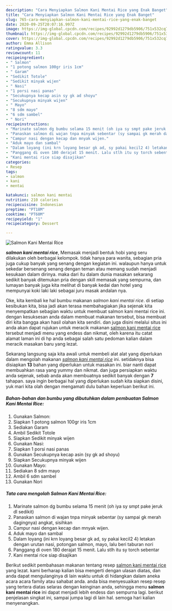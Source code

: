 ```yaml
---
description: "Cara Menyiapkan Salmon Kani Mentai Rice yang Enak Banget"
title: "Cara Menyiapkan Salmon Kani Mentai Rice yang Enak Banget"
slug: 765-cara-menyiapkan-salmon-kani-mentai-rice-yang-enak-banget
date: 2020-09-25T20:07:16.997Z
image: https://img-global.cpcdn.com/recipes/92992d1279db5906/751x532cq70/salmon-kani-mentai-rice-foto-resep-utama.jpg
thumbnail: https://img-global.cpcdn.com/recipes/92992d1279db5906/751x532cq70/salmon-kani-mentai-rice-foto-resep-utama.jpg
cover: https://img-global.cpcdn.com/recipes/92992d1279db5906/751x532cq70/salmon-kani-mentai-rice-foto-resep-utama.jpg
author: Emma Allison
ratingvalue: 3.3
reviewcount: 11
recipeingredient:
- " Salmon"
- "1 potong salmon 100gr iris 1cm"
- " Garam"
- "Sedikit Totole"
- "Sedikit minyak wijen"
- " Nasi"
- "1 porsi nasi panas"
- "Secukupnya kecap asin sy gk ad shoyu"
- "Secukupnya minyak wijen"
- " Mayo"
- "8 sdm mayo"
- "6 sdm sambel"
- " Nori"
recipeinstructions:
- "Marinate salmon dg bumbu selama 15 menit (oh iya sy smpt pake jeruk dl sedikit)"
- "Panaskan salmon di wajan tnpa minyak sebentar (sy sampai gk merah dagingnya) angkat, sisihkan"
- "Campur nasi dengan kecap dan mnyak wijen."
- "Aduk mayo dan sambal"
- "Dalam loyang (ini krn loyang besar gk ad, sy pakai kecil2 4) letakan dengan urutan nasi, potongan salmon, mayo, lalu beri taburan nori"
- "Panggang di oven 180 derajat 15 menit. Lalu stlh itu sy torch sebentar"
- "Kani mentai rice siap disajikan"
categories:
- Resep
tags:
- salmon
- kani
- mentai

katakunci: salmon kani mentai 
nutrition: 210 calories
recipecuisine: Indonesian
preptime: "PT18M"
cooktime: "PT60M"
recipeyield: "1"
recipecategory: Dessert

---
```



![Salmon Kani Mentai Rice](https://img-global.cpcdn.com/recipes/92992d1279db5906/751x532cq70/salmon-kani-mentai-rice-foto-resep-utama.jpg)

<b><i>salmon kani mentai rice</i></b>, Memasak menjadi bentuk hobi yang seru dilakukan oleh berbagai kelompok. tidak hanya para wanita, sebagian pria juga cukup banyak yang senang dengan kegiatan ini. walaupun hanya untuk sekedar bersenang senang dengan teman atau memang sudah menjadi kesukaan dalam dirinya. maka dari itu dalam dunia masakan sekarang sedikit banyak ditemukan pria dengan skill memasak yang sempurna, dan lumayan banyak juga kita melihat di banyak kedai dan hotel yang mempunyai koki laki laki sebagai juru masak andalan nya.



Oke, kita kembali ke hal bumbu makanan <i>salmon kani mentai rice</i>. di setiap kesibukan kita, bisa jadi akan terasa membahagiakan jika sejenak kita menyempatkan sebagian waktu untuk membuat salmon kani mentai rice ini. dengan kesuksesan anda dalam membuat makanan tersebut, bisa membuat diri kita bangga akan hasil olahan kita sendiri. dan juga disini melalui situs ini anda akan dapat rujukan untuk meracik makanan <u>salmon kani mentai rice</u> tersebut menjadi menu yang endess dan nikmat, oleh karena itu catat alamat laman ini di hp anda sebagai salah satu pedoman kalian dalam meracik masakan baru yang lezat.


Sekarang langsung saja kita awali untuk membeli alat alat yang diperlukan dalam mengolah makanan <u><i>salmon kani mentai rice</i></u> ini. setidaknya bisa disiapkan <b>13</b> bahan yang diperlukan untuk masakan ini. biar nanti dapat membuahkan rasa yang yummy dan nikmat. dan juga persiapkan waktu anda sejenak, sebab anda akan membuatnya sedikit banyak dengan <b>7</b> tahapan. saya ingin berbagai hal yang diperlukan sudah kita siapkan disini, yuk mari kita olah dengan mengamati dulu bahan keperluan berikut ini.

<!--inarticleads1-->

##### Bahan-bahan dan bumbu yang dibutuhkan dalam pembuatan Salmon Kani Mentai Rice:

1. Gunakan  Salmon:
1. Siapkan 1 potong salmon 100gr iris 1cm
1. Sediakan  Garam
1. Ambil Sedikit Totole
1. Siapkan Sedikit minyak wijen
1. Gunakan  Nasi:
1. Siapkan 1 porsi nasi panas
1. Gunakan Secukupnya kecap asin (sy gk ad shoyu)
1. Siapkan Secukupnya minyak wijen
1. Gunakan  Mayo:
1. Sediakan 8 sdm mayo
1. Ambil 6 sdm sambel
1. Gunakan  Nori




<!--inarticleads2-->

##### Tata cara mengolah Salmon Kani Mentai Rice:

1. Marinate salmon dg bumbu selama 15 menit (oh iya sy smpt pake jeruk dl sedikit)
1. Panaskan salmon di wajan tnpa minyak sebentar (sy sampai gk merah dagingnya) angkat, sisihkan
1. Campur nasi dengan kecap dan mnyak wijen.
1. Aduk mayo dan sambal
1. Dalam loyang (ini krn loyang besar gk ad, sy pakai kecil2 4) letakan dengan urutan nasi, potongan salmon, mayo, lalu beri taburan nori
1. Panggang di oven 180 derajat 15 menit. Lalu stlh itu sy torch sebentar
1. Kani mentai rice siap disajikan




Berikut sedikit pembahasan makanan tentang resep <u>salmon kani mentai rice</u> yang lezat. kami berharap kalian bisa mengerti dengan ulasan diatas, dan anda dapat mengulanginya di lain waktu untuk di hidangkan dalam aneka acara acara family atau sahabat anda. anda bisa menyesuaikan resep resep yang tertera diatas selaras dengan keinginan anda, sehingga menu <b>salmon kani mentai rice</b> ini dapat menjadi lebih endess dan sempurna lagi. berikut penjelasan singkat ini, sampai jumpa lagi di lain hal. semoga hari kalian menyenangkan.
